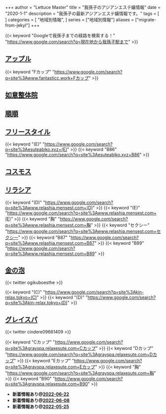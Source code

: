 +++
author = "Lettuce Master"
title = "我孫子のアジアンエステ嬢情報"
date = "2020-1-1"
description = "我孫子の最新アジアンエステ嬢情報です。"
tags = [
]
categories = [
    "地域別情報",
]
series = ["地域別情報"]
aliases = ["migrate-from-jekyl"]
+++

{{< keyword "Googleで我孫子までの経路を検索する！" "https://www.google.com/search?q=現在地から我孫子駅まで" >}}

## [アップル](http://www.fantasticc.work/)
{{< keyword "Fカップ" "https://www.google.com/search?q=site%3Awww.fantasticc.work+Fカップ" >}} 

## [如意整体院](http://o-jp.com/zyoi/)


## [順順](http://o-jp.com/zyoi/)


## [フリースタイル](http://esuteabiko.xyz/)
{{< keyword "(E)" "https://www.google.com/search?q=site%3Aesuteabiko.xyz+(E)" >}} {{< keyword "B86" "https://www.google.com/search?q=site%3Aesuteabiko.xyz+B86" >}} 

## [コスモス](http://cosmos.msa.jp/)


## [リラシア](http://www.relashia.mensest.com/)
{{< keyword "(D)" "https://www.google.com/search?q=site%3Awww.relashia.mensest.com+(D)" >}} {{< keyword "(E)" "https://www.google.com/search?q=site%3Awww.relashia.mensest.com+(E)" >}} {{< keyword "胸" "https://www.google.com/search?q=site%3Awww.relashia.mensest.com+胸" >}} {{< keyword "セクシー" "https://www.google.com/search?q=site%3Awww.relashia.mensest.com+セクシー" >}} {{< keyword "B87" "https://www.google.com/search?q=site%3Awww.relashia.mensest.com+B87" >}} {{< keyword "B89" "https://www.google.com/search?q=site%3Awww.relashia.mensest.com+B89" >}} 

## [金の泡](https://kin-relax.tokyo/)


{{< twitter ogikuboesthe >}}

{{< keyword "(C)" "https://www.google.com/search?q=site%3Akin-relax.tokyo+(C)" >}} {{< keyword "(D)" "https://www.google.com/search?q=site%3Akin-relax.tokyo+(D)" >}} 

## [グレイスパ](https://grayspa.relaxesute.com/)


{{< twitter cindere09661409 >}}

{{< keyword "Cカップ" "https://www.google.com/search?q=site%3Agrayspa.relaxesute.com+Cカップ" >}} {{< keyword "Dカップ" "https://www.google.com/search?q=site%3Agrayspa.relaxesute.com+Dカップ" >}} {{< keyword "Eカップ" "https://www.google.com/search?q=site%3Agrayspa.relaxesute.com+Eカップ" >}} {{< keyword "胸" "https://www.google.com/search?q=site%3Agrayspa.relaxesute.com+胸" >}} {{< keyword "B90" "https://www.google.com/search?q=site%3Agrayspa.relaxesute.com+B90" >}} 

- **新着情報あり@[2022-06-22](/post/2022-06-22)**
- **新着情報あり@[2022-06-08](/post/2022-06-08)**
- **新着情報あり@[2022-05-25](/post/2022-05-25)**
